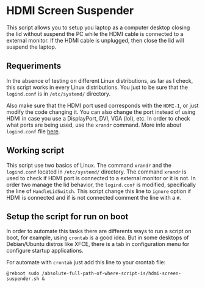 # HDMI Screen Suspender
This script allows you to setup you laptop as a computer desktop closing the lid without suspend the PC while the HDMI cable is connected to a external monitor. If the HDMI cable is unplugged, then close the lid will suspend the laptop. 

## Requeriments
In the absence of testing on different Linux distributions, as far as I check, this script works in every Linux distributions. You just to be sure that the `logind.conf` is in `/etc/systemd/` directory.

Also make sure that the HDMI port used corresponds with the `HDMI-1`, or just modify the code changing it. You can also change the port instead of using HDMI in case you use a DisplayPort, DVI, VGA (lol), etc. In order to check what ports are being used, use the `xrandr` command. More info about `logind.conf` file [here](https://www.freedesktop.org/software/systemd/man/logind.conf.html).

## Working script
This script use two basics of Linux. The command `xrandr` and the `logind.conf` located in `/etc/systemd/` directory. The command `xrandr` is used to check if HDMI port is connected to a external monitor or it is not. In order two manage the lid behavior, the `logind.conf` is modified, specifically the line of `HandleLidSwitch`. This script change this line to `ignore` option if HDMI is connected and if is not connected comment the line with a `#`.

## Setup the script for run on boot
In order to automate this tasks there are differents ways to run a script on boot, for example, using `crontab` is a good idea. But in some desktops of Debian/Ubuntu distros like XFCE, there is a tab in configuration menu for configure startup applications.

For automate with `crontab` just add this line to your crontab file:

    @reboot sudo /absolute-full-path-of-where-script-is/hdmi-screen-suspender.sh &